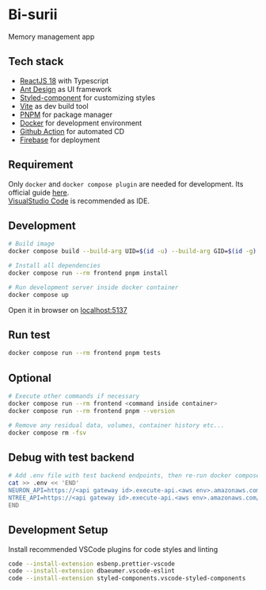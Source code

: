 # Bi-surii

Memory management app

## Tech stack

- [ReactJS 18](https://react.dev/) with Typescript
- [Ant Design](https://ant.design/) as UI framework
- [Styled-component](https://styled-components.com/) for customizing styles
- [Vite](https://vitejs.dev/) as dev build tool
- [PNPM](https://pnpm.io/) for package manager
- [Docker](https://www.docker.com/) for development environment
- [Github Action](https://docs.github.com/en/actions) for automated CD
- [Firebase](https://firebase.google.com/) for deployment

## Requirement

Only `docker` and `docker compose plugin` are needed for development. Its official guide [here](https://docs.docker.com/engine/install/).  
[VisualStudio Code](https://code.visualstudio.com/) is recommended as IDE.

## Development

```bash
# Build image
docker compose build --build-arg UID=$(id -u) --build-arg GID=$(id -g) --no-cache

# Install all dependencies
docker compose run --rm frontend pnpm install

# Run development server inside docker container
docker compose up
```

Open it in browser on [localhost:5137](http://localhost:5173/)

## Run test

```bash
docker compose run --rm frontend pnpm tests
```

## Optional

```bash
# Execute other commands if necessary
docker compose run --rm frontend <command inside container>
docker compose run --rm frontend pnpm --version

# Remove any residual data, volumes, container history etc...
docker compose rm -fsv
```

## Debug with test backend

```bash
# Add .env file with test backend endpoints, then re-run docker compose
cat >> .env << 'END'
NEURON_API=https://<api gateway id>.execute-api.<aws env>.amazonaws.com/prod/neuron
NTREE_API=https://<api gateway id>.execute-api.<aws env>.amazonaws.com/prod/ntree
END
```

## Development Setup

Install recommended VSCode plugins for code styles and linting

```bash
code --install-extension esbenp.prettier-vscode
code --install-extension dbaeumer.vscode-eslint
code --install-extension styled-components.vscode-styled-components
```
